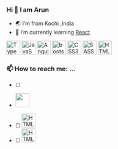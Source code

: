 
### Hi 👋 I am Arun

- 🌏 I’m from Kochi ,India
- 🌱 I’m currently learning [React](https://react.dev/)

<img src="https://github.com/arunnintriva/arunnintriva/assets/68312594/2f81ec8e-482f-478d-9948-1c0d68bd2c8b" alt="TypeScript" width="36" height="36" max-width="100">
<img src =https://github.com/arunnintriva/arunnintriva/assets/68312594/7cf2d08f-1af4-4b0b-b281-54a9ff047a61  alt="JavaScript" width="36" height="36" max-width="100">
<img src=https://github.com/arunnintriva/arunnintriva/assets/68312594/b4167279-ff73-4d8d-9eac-7cc81dc6c220 alt="Angular" width="36" height="36" max-width="100">
<img src=https://github.com/arunnintriva/arunnintriva/assets/68312594/b9bba5da-c570-46c4-a9fd-514aad263cf8 alt="bootstrap-colored" width="36" height="36" max-width="100">
<img src=https://github.com/arunnintriva/arunnintriva/assets/68312594/44363c78-5fad-4c6c-9ee5-b4fa9daf17bc alt="CSS3" width="36" height="36" max-width="100">
<img src=https://github.com/arunnintriva/arunnintriva/assets/68312594/39eb60f1-d0f3-4747-9e4a-79c1e006d2d3 alt="SASS" width="36" height="36" max-width="100">
<img src=https://github.com/arunnintriva/arunnintriva/assets/68312594/8f52330a-a903-4bb5-a3d5-e3e7e846b2fe alt="HTML%" width="36" height="36" max-width="100">


### 📫 How to reach me: ...
- [ ] <a href="mailto:arunraju9837@gmail.com?">
- [ ](https://www.linkedin.com/in/arun-raju-05374a1b7) <img src=https://github.com/arunnintriva/arunnintriva/assets/68312594/5cd52820-1857-4081-99ae-47805ea15aba width="36" height="36" max-width="100">
- [ ] <img src=(https://github.com/arunnintriva/arunnintriva/assets/68312594/d2cbbb16-d27b-4b83-84e4-0b6a99e70152 alt="HTML%" width="36" height="36" max-width="100">
- [ ] <img src=(https://github.com/arunnintriva/arunnintriva/assets/68312594/dff84cdf-5bb1-4955-ba8c-03527d0a1c41 alt="HTML%" width="36" height="36" max-width="100">




